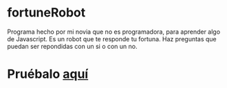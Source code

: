 # fortuneRobot
Programa hecho por mi novia que no es programadora, para aprender algo de Javascript.
Es un robot que te responde tu fortuna. Haz preguntas que puedan ser repondidas con un si o con un no.

# Pruébalo [aquí](http://rubentd.com/fortuneRobot)
